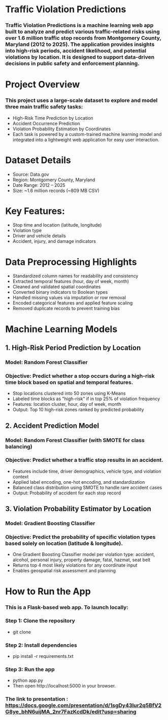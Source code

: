 # Traffic Violation Predictions
### Traffic Violation Predictions is a machine learning web app built to analyze and predict various traffic-related risks using over 1.6 million traffic stop records from Montgomery County, Maryland (2012 to 2025). The application provides insights into high-risk periods, accident likelihood, and potential violations by location. It is designed to support data-driven decisions in public safety and enforcement planning.

# Project Overview
### This project uses a large-scale dataset to explore and model three main traffic safety tasks:
- High-Risk Time Prediction by Location
- Accident Occurrence Prediction
- Violation Probability Estimation by Coordinates
- Each task is powered by a custom-trained machine learning model and integrated into a lightweight web application for easy user interaction.

# Dataset Details
- Source: Data.gov
- Region: Montgomery County, Maryland
- Date Range: 2012 – 2025
- Size: ~1.6 million records (~809 MB CSV)

# Key Features:
- Stop time and location (latitude, longitude)
- Violation type
- Driver and vehicle details
- Accident, injury, and damage indicators

# Data Preprocessing Highlights
- Standardized column names for readability and consistency
- Extracted temporal features (hour, day of week, month)
- Cleaned and validated spatial coordinates
- Converted binary indicators to Boolean types
- Handled missing values via imputation or row removal
- Encoded categorical features and applied feature scaling
- Removed duplicate records to prevent training bias

# Machine Learning Models
## 1. High-Risk Period Prediction by Location
### Model: Random Forest Classifier
### Objective: Predict whether a stop occurs during a high-risk time block based on spatial and temporal features.
- Stop locations clustered into 50 zones using K-Means
- Labeled time blocks as "high-risk" if in top 25% of violation frequency
- Features: location cluster, hour, day of week, month
- Output: Top 10 high-risk zones ranked by predicted probability

## 2. Accident Prediction Model
### Model: Random Forest Classifier (with SMOTE for class balancing)
### Objective: Predict whether a traffic stop results in an accident.
- Features include time, driver demographics, vehicle type, and violation context
- Applied label encoding, one-hot encoding, and standardization
- Balanced class distribution using SMOTE to handle rare accident cases
- Output: Probability of accident for each stop record

## 3. Violation Probability Estimator by Location
### Model: Gradient Boosting Classifier
### Objective: Predict the probability of specific violation types based solely on location (latitude & longitude).
- One Gradient Boosting Classifier model per violation type: accident, alcohol, personal injury, property damage, fatal, hazmat, seat belt
- Returns top 4 most likely violations for any coordinate input
- Enables geospatial risk assessment and planning

# How to Run the App
### This is a Flask-based web app. To launch locally:
### Step 1: Clone the repository
- git clone <your-repo-url>

### Step 2: Install dependencies
- pip install -r requirements.txt

### Step 3: Run the app
- python app.py
- Then open http://localhost:5000 in your browser.

### The link to presentation : https://docs.google.com/presentation/d/1sgDy43Iur2q5BfV2G8ye_bhN6uijMA_2nr7FazKcdDk/edit?usp=sharing
